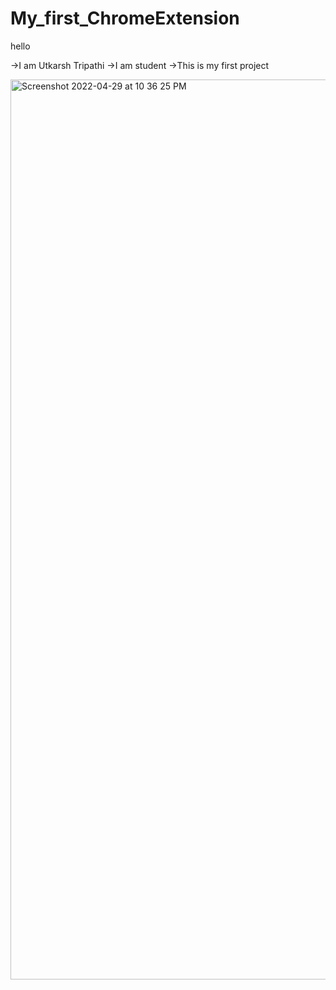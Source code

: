 # My_first_ChromeExtension

hello 


->I am Utkarsh Tripathi
->I am student 
->This is my first project





<img width="1440" alt="Screenshot 2022-04-29 at 10 36 25 PM" src="https://user-images.githubusercontent.com/68503623/165990886-97c38fdc-d1ee-4a65-9fc0-834bdc7410ae.png">




